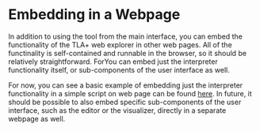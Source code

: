 # Embedding in a Webpage

In addition to using the tool from the main interface, you can embed the functionality of the TLA+ web explorer in other web pages. All of the functinality is self-contained and runnable in the browser, so it should be relatively straightforward. ForYou can embed just the interpreter functionality itself, or sub-components of the user interface as well.

For now, you can see a basic example of embedding just the interpreter functionality in a simple script on web page can be found [here](doc/embed.html). In future, it should be possible to also embed specific sub-components of the user interface, such as the editor or the visualizer, directly in a separate webpage as well.